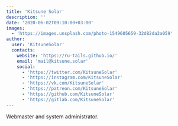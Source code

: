 ```yaml
---
title: 'Kitsune Solar'
description: ''
date: '2020-06-02T09:10:00+03:00'
images:
  - 'https://images.unsplash.com/photo-1549605659-32d82da3a059'
author:
  user: 'KitsuneSolar'
  contacts:
    website: 'https://ru-tails.github.io/'
    email: 'mail@kitsune.solar'
    social:
      - 'https://twitter.com/KitsuneSolar'
      - 'https://instagram.com/KitsuneSolar'
      - 'https://vk.com/KitsuneSolar'
      - 'https://patreon.com/KitsuneSolar'
      - 'https://github.com/KitsuneSolar'
      - 'https://gitlab.com/KitsuneSolar'
---
```


Webmaster and system administrator.